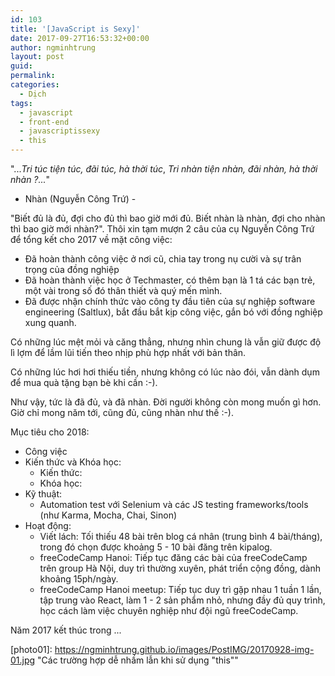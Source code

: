 ```yaml
---
id: 103
title: '[JavaScript is Sexy]'
date: 2017-09-27T16:53:32+00:00
author: ngminhtrung
layout: post
guid: 
permalink: 
categories:
  - Dịch
tags:
  - javascript
  - front-end
  - javascriptissexy
  - this
---
```


"...*Tri túc tiện túc, đãi túc, hà thời túc*,
*Tri nhàn tiện nhàn, đãi nhàn, hà thời nhàn ?...*"
- Nhàn (Nguyễn Công Trứ) -

"Biết đủ là đủ, đợi cho đủ thì bao giờ mới đủ. Biết nhàn là nhàn, đợi cho nhàn thì bao giờ mới nhàn?". Thôi xin tạm mượn 2 câu của cụ Nguyễn Công Trứ để tổng kết cho 2017 về mặt công việc: 
- Đã hoàn thành công việc ở nơi cũ, chia tay trong nụ cười và sự trân trọng của đồng nghiệp
- Đã hoàn thành việc học ở Techmaster, có thêm bạn là 1 tá các bạn trẻ, một vài trong số đó thân thiết và quý mến mình.
- Đã được nhận chính thức vào công ty đầu tiên của sự nghiệp software engineering (Saltlux), bắt đầu bắt kịp công việc, gắn bó với đồng nghiệp xung quanh. 

Có những lúc mệt mỏi và căng thẳng, nhưng nhìn chung là vẫn giữ được độ lì lợm để lầm lũi tiến theo nhịp phù hợp nhất với bản thân. 

Có những lúc hơi hơi thiếu tiền, nhưng không có lúc nào đói, vẫn dành dụm để mua quà tặng bạn bè khi cần :-). 

Như vậy, tức là đã đủ, và đã nhàn. Đời người không còn mong muốn gì hơn. Giờ chỉ mong năm tới, cũng đủ, cũng nhàn như thế  :-). 

Mục tiêu cho 2018:
- Công việc
- Kiến thức và Khóa học:
  - Kiến thức: 
  - Khóa học: 
- Kỹ thuật:
  - Automation test với Selenium và các JS testing frameworks/tools (như Karma, Mocha, Chai, Sinon)
- Hoạt động:
  - Viết lách: Tối thiếu 48 bài trên blog cá nhân (trung bình 4 bài/tháng), trong đó chọn được khoảng 5 - 10 bài đăng trên kipalog.
  - freeCodeCamp Hanoi: Tiếp tục đăng các bài của freeCodeCamp trên group Hà Nội, duy trì thường xuyên, phát triển cộng đồng, dành khoảng 15ph/ngày. 
  - freeCodeCamp Hanoi meetup: Tiếp tục duy trì gặp nhau 1 tuần 1 lần, tập trung vào React, làm 1 - 2 sản phẩm nhỏ, nhưng đầy đủ quy trình, học cách làm việc chuyên nghiệp như đội ngũ freeCodeCamp. 





Năm 2017 kết thúc trong ... 


[photo01]: https://ngminhtrung.github.io/images/PostIMG/20170928-img-01.jpg "Các trường hợp dễ nhầm lẫn khi sử dụng "this""
